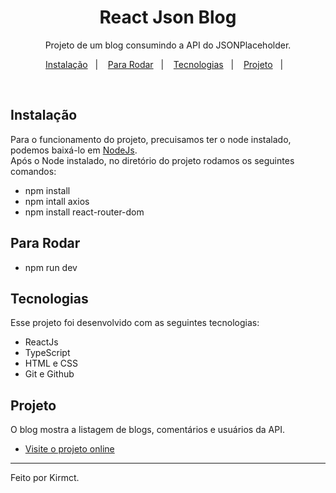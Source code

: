 <h1 align="center"> React Json Blog </h1>

<p align="center">
Projeto de um blog consumindo a API do JSONPlaceholder. <br/>
</p>

<p align="center">
<a href="#-instalacao">Instalação</a>&nbsp;&nbsp;&nbsp;|&nbsp;&nbsp;&nbsp;
<a href="#p-araRodar">Para Rodar</a>&nbsp;&nbsp;&nbsp;|&nbsp;&nbsp;&nbsp;
  <a href="#-tecnologias">Tecnologias</a>&nbsp;&nbsp;&nbsp;|&nbsp;&nbsp;&nbsp;
  <a href="#-projeto">Projeto</a>&nbsp;&nbsp;&nbsp;|&nbsp;&nbsp;&nbsp;  
</p>

<br>

## Instalação

Para o funcionamento do projeto, precuisamos ter o node instalado, podemos baixá-lo em [NodeJs](https://nodejs.org/en). <br>
Após o Node instalado, no diretório do projeto rodamos os seguintes comandos:

- npm install
- npm intall axios
- npm install react-router-dom

## Para Rodar

- npm run dev

## Tecnologias

Esse projeto foi desenvolvido com as seguintes tecnologias:

- ReactJs
- TypeScript
- HTML e CSS
- Git e Github

## Projeto

O blog mostra a listagem de blogs, comentários e usuários da API.

- [Visite o projeto online](https://Kirmct.github.io/react-blog-json/)

---

Feito por Kirmct.

